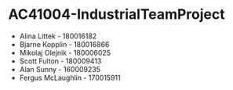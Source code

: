 # AC41004-IndustrialTeamProject

- Alina Littek - 180016182
- Bjarne Kopplin - 180016866
- Mikolaj Olejnik - 180006025
- Scott Fulton - 180009413
- Alan Sunny - 160009235
- Fergus McLaughlin - 170015911